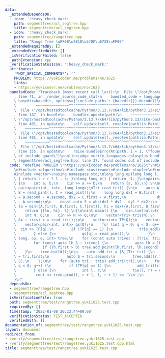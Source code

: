 ```yaml
---
data:
  _extendedDependsOn:
  - icon: ':heavy_check_mark:'
    path: segmenttree/acl_segtree.hpp
    title: segmenttree/acl_segtree.hpp
  - icon: ':heavy_check_mark:'
    path: segmenttree/rangetree.hpp
    title: "Range Tree \uFF08\u9818\u57DF\u6728\uFF09"
  _extendedRequiredBy: []
  _extendedVerifiedWith: []
  _isVerificationFailed: false
  _pathExtension: cpp
  _verificationStatusIcon: ':heavy_check_mark:'
  attributes:
    '*NOT_SPECIAL_COMMENTS*': ''
    PROBLEM: https://yukicoder.me/problems/no/1625
    links:
    - https://yukicoder.me/problems/no/1625
  bundledCode: "Traceback (most recent call last):\n  File \"/opt/hostedtoolcache/Python/3.13.7/x64/lib/python3.13/site-packages/onlinejudge_verify/documentation/build.py\"\
    , line 71, in _render_source_code_stat\n    bundled_code = language.bundle(stat.path,\
    \ basedir=basedir, options={'include_paths': [basedir]}).decode()\n          \
    \         ~~~~~~~~~~~~~~~^^^^^^^^^^^^^^^^^^^^^^^^^^^^^^^^^^^^^^^^^^^^^^^^^^^^^^^^^^^^^^^^^^\n\
    \  File \"/opt/hostedtoolcache/Python/3.13.7/x64/lib/python3.13/site-packages/onlinejudge_verify/languages/cplusplus.py\"\
    , line 187, in bundle\n    bundler.update(path)\n    ~~~~~~~~~~~~~~^^^^^^\n  File\
    \ \"/opt/hostedtoolcache/Python/3.13.7/x64/lib/python3.13/site-packages/onlinejudge_verify/languages/cplusplus_bundle.py\"\
    , line 401, in update\n    self.update(self._resolve(pathlib.Path(included), included_from=path))\n\
    \    ~~~~~~~~~~~^^^^^^^^^^^^^^^^^^^^^^^^^^^^^^^^^^^^^^^^^^^^^^^^^^^^^^^^^^^\n\
    \  File \"/opt/hostedtoolcache/Python/3.13.7/x64/lib/python3.13/site-packages/onlinejudge_verify/languages/cplusplus_bundle.py\"\
    , line 401, in update\n    self.update(self._resolve(pathlib.Path(included), included_from=path))\n\
    \    ~~~~~~~~~~~^^^^^^^^^^^^^^^^^^^^^^^^^^^^^^^^^^^^^^^^^^^^^^^^^^^^^^^^^^^\n\
    \  File \"/opt/hostedtoolcache/Python/3.13.7/x64/lib/python3.13/site-packages/onlinejudge_verify/languages/cplusplus_bundle.py\"\
    , line 355, in update\n    raise BundleErrorAt(path, i + 1, \"found codes out\
    \ of include guard\")\nonlinejudge_verify.languages.cplusplus_bundle.BundleErrorAt:\
    \ segmenttree/acl_segtree.hpp: line 37: found codes out of include guard\n"
  code: "#define PROBLEM \"https://yukicoder.me/problems/no/1625\"\n#include \"../rangetree.hpp\"\
    \n#include <algorithm>\n#include <iostream>\n#include <tuple>\n#include <utility>\n\
    #include <vector>\nusing namespace std;\nlong long op(long long l, long long r)\
    \ { return l > r ? l : r; }\nlong long e() { return -1; }\n\npair<int, int> read_pint()\
    \ {\n    int a, b;\n    cin >> a >> b;\n    return {a, b};\n};\n\nusing Tri =\
    \ pair<pair<int, int>, long long>;\nTri read_tri() {\n\n    auto A = read_pint(),\
    \ B = read_pint(), C = read_pint();\n    long long dx1 = B.first - A.first, dy1\
    \ = B.second - A.second, dx2 = C.first - A.first,\n              dy2 = C.second\
    \ - A.second;\n\n    const auto S = abs(dx1 * dy2 - dy1 * dx2);\n    const int\
    \ lo = min({A.first, B.first, C.first}), hi = max({A.first, B.first, C.first});\n\
    \    return {{lo, hi}, S};\n}\n\nint main() {\n    cin.tie(nullptr), ios::sync_with_stdio(false);\n\
    \    int N, Q;\n    cin >> N >> Q;\n\n    vector<Tri> tris(N);\n    for (auto\
    \ &x : tris) x = read_tri();\n\n    vector<int> TP(Q);\n    vector<Tri> tris_add(Q);\n\
    \    vector<pair<int, int>> qs(Q);\n    for (int q = 0; q < Q; q++) {\n      \
    \  cin >> TP[q];\n        if (TP[q] == 1) {\n            tris_add[q] = read_tri();\n\
    \        } else {\n            qs[q] = read_pint();\n        }\n    }\n\n    rangetree<long\
    \ long, op, e, int> tree;\n    for (const auto trivec : {tris, tris_add}) {\n\
    \        for (const auto lh_S : trivec) {\n            auto lh = lh_S.first;\n\
    \            if (lh.first > 0) tree.add_point(lh.first, lh.second);\n        }\n\
    \    }\n    tree.build();\n\n    auto add_tri = [&](Tri tri) {\n        auto lr\
    \ = tri.first;\n        auto S = tri.second;\n        tree.add(lr.first, lr.second,\
    \ S);\n    };\n\n    for (auto tri : tris) add_tri(tri);\n\n    for (int q = 0;\
    \ q < Q; q++) {\n        if (TP[q] == 1) {\n            add_tri(tris_add[q]);\n\
    \        } else {\n            int l, r;\n            tie(l, r) = qs[q];\n   \
    \         cout << tree.prod(l, r + 1, l, r + 1) << '\\n';\n        }\n    }\n\
    }\n"
  dependsOn:
  - segmenttree/rangetree.hpp
  - segmenttree/acl_segtree.hpp
  isVerificationFile: true
  path: segmenttree/test/rangetree.yuki1625.test.cpp
  requiredBy: []
  timestamp: '2022-01-08 20:23:44+09:00'
  verificationStatus: TEST_ACCEPTED
  verifiedWith: []
documentation_of: segmenttree/test/rangetree.yuki1625.test.cpp
layout: document
redirect_from:
- /verify/segmenttree/test/rangetree.yuki1625.test.cpp
- /verify/segmenttree/test/rangetree.yuki1625.test.cpp.html
title: segmenttree/test/rangetree.yuki1625.test.cpp
---
```

